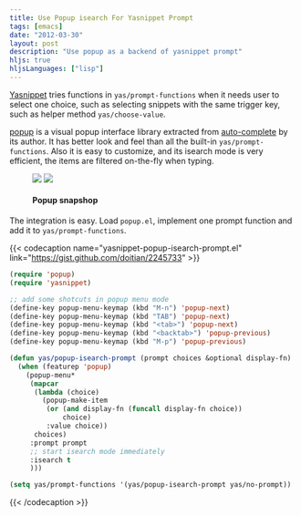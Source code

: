 ```yaml
---
title: Use Popup isearch For Yasnippet Prompt
tags: [emacs]
date: "2012-03-30"
layout: post
description: "Use popup as a backend of yasnippet prompt"
hljs: true
hljsLanguages: ["lisp"]
---
```


[Yasnippet][] tries functions in `yas/prompt-functions` when it needs user to
select one choice, such as selecting snippets with the same trigger key, such
as helper method `yas/choose-value`.

[popup][] is a visual popup interface library extracted from [auto-complete][]
by its author. It has better look and feel than all the built-in
`yas/prompt-functions`. Also it is easy to customize, and its isearch mode is
very efficient, the items are filtered on-the-fly when typing.

<!--more-->

<figure class="half">
  <img src="/images/201203/choises.png">
  <img src="/images/201203/filter_by_keyword.png">
  <figcaption>
    <h4>Popup snapshop</h4>
  </figcaption>
</figure>

The integration is easy. Load `popup.el`, implement one prompt function and
add it to `yas/prompt-functions`.

{{< codecaption name="yasnippet-popup-isearch-prompt.el" link="https://gist.github.com/doitian/2245733" >}}

~~~ lisp
(require 'popup)
(require 'yasnippet)

;; add some shotcuts in popup menu mode
(define-key popup-menu-keymap (kbd "M-n") 'popup-next)
(define-key popup-menu-keymap (kbd "TAB") 'popup-next)
(define-key popup-menu-keymap (kbd "<tab>") 'popup-next)
(define-key popup-menu-keymap (kbd "<backtab>") 'popup-previous)
(define-key popup-menu-keymap (kbd "M-p") 'popup-previous)

(defun yas/popup-isearch-prompt (prompt choices &optional display-fn)
  (when (featurep 'popup)
    (popup-menu*
     (mapcar
      (lambda (choice)
        (popup-make-item
         (or (and display-fn (funcall display-fn choice))
             choice)
         :value choice))
      choices)
     :prompt prompt
     ;; start isearch mode immediately
     :isearch t
     )))

(setq yas/prompt-functions '(yas/popup-isearch-prompt yas/no-prompt))
~~~

{{< /codecaption >}}

[yasnippet]: http://capitaomorte.github.com/yasnippet/index.html
[popup]: https://github.com/m2ym/popup-el
[auto-complete]: https://github.com/m2ym/auto-complete
